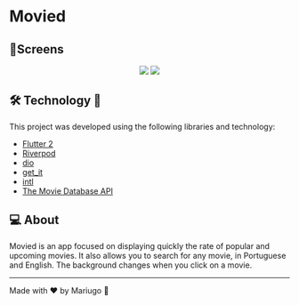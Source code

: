 # Movied

## 📱Screens 
  <div align="center">
   <img src="assets/images/gif1.gif"></img>
  <img src="assets/images/gif2.gif"></img>
  </div>

## 🛠 Technology 🚀

This project was developed using the following libraries and technology:

- <a href="https://flutter.dev/">Flutter 2</a>
- <a href="https://pub.dev/packages/flutter_riverpod">Riverpod</a>
- <a href="https://pub.dev/packages/dio">dio</a>
- <a href="https://pub.dev/packages/get_it">get_it</a>
- <a href="https://pub.dev/packages/intl">intl</a>
- <a href="https://developers.themoviedb.org/3/getting-started/introduction">The Movie Database API</a>

## 💻 About

Movied is an app focused on displaying quickly the rate of popular and upcoming movies. It also allows you to search for any movie, in Portuguese and English. The background changes when you click on a movie.

---
Made with ♥ by Mariugo 🚀
